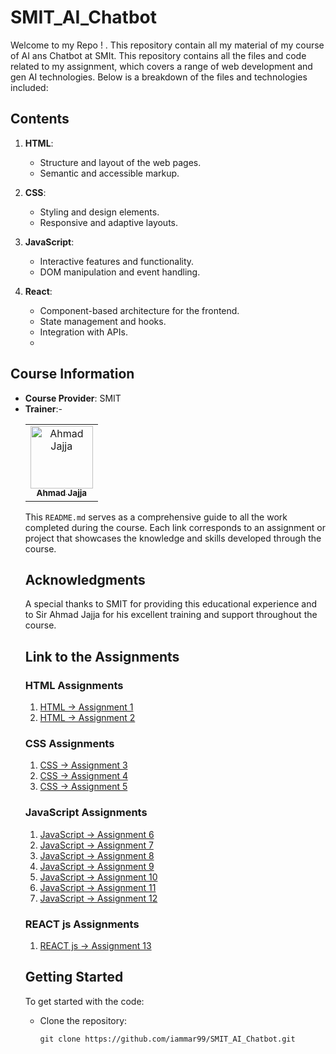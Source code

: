 # SMIT_AI_Chatbot 

Welcome to my Repo ! . This repository contain all my material of my course of AI ans Chatbot at SMIt.
This repository contains all the files and code related to my assignment, which covers a range of web development and gen AI technologies. Below is a breakdown of the files and technologies included:

## Contents

1. **HTML**: 
   - Structure and layout of the web pages.
   - Semantic and accessible markup.

2. **CSS**:
   - Styling and design elements.
   - Responsive and adaptive layouts.

3. **JavaScript**:
   - Interactive features and functionality.
   - DOM manipulation and event handling.

4. **React**:
   - Component-based architecture for the frontend.
   - State management and hooks.
   - Integration with APIs.
   - 
## Course Information

- **Course Provider**: SMIT
- **Trainer**:-
        <table>
    <tbody>
        <tr>
            <td align="center">
                <a href="https://github.com/Ahmadjajja">
                    <img src="https://avatars.githubusercontent.com/Ahmadjajja" width="100px;border-radius:50px;" alt="Ahmad Jajja"/>
                    <br />
                    <sub><b>Ahmad Jajja</b></sub>
                </a> 
            </td>
        </tr> 
</tbody>
<table>

This `README.md` serves as a comprehensive guide to all the work completed during the course. Each link corresponds to an assignment or project that showcases the knowledge and skills developed through the course.

## Acknowledgments

A special thanks to SMIT for providing this educational experience and to Sir Ahmad Jajja for his excellent training and support throughout the course.

## Link to the Assignments


### HTML Assignments

1. [HTML -> Assignment 1](https://assign1-219441.surge.sh//)
2. [HTML -> Assignment 2](https://assign2-219441.surge.sh/)

### CSS Assignments

1. [CSS -> Assignment 3](https://assign3-219441.surge.sh/)
2. [CSS -> Assignment 4](https://assign4-219441.surge.sh/)
3. [CSS -> Assignment 5](https://assign5-219441.surge.sh/)


### JavaScript Assignments

1. [JavaScript -> Assignment 6](https://assign6-219441.surge.sh)
2. [JavaScript -> Assignment 7](https://assign7-219441.surge.sh/)
3. [JavaScript -> Assignment 8](https://assign8-219441.surge.sh/)
4. [JavaScript -> Assignment 9](https://assign9-219441.surge.sh/)
5. [JavaScript -> Assignment 10](https://assign10-219441.surge.sh/)
6. [JavaScript -> Assignment 11](https://assign11-219441.surge.sh/)
7. [JavaScript -> Assignment 12](https://github.com/iammar99/SMIT_AI_Chatbot/tree/master/Assignments/12th%20Assignment)


### REACT js Assignments

1. [REACT js -> Assignment 13](https://assign13-219441.surge.sh/)
   

## Getting Started

To get started with the code:

- Clone the repository:
   ```
   git clone https://github.com/iammar99/SMIT_AI_Chatbot.git
   ```